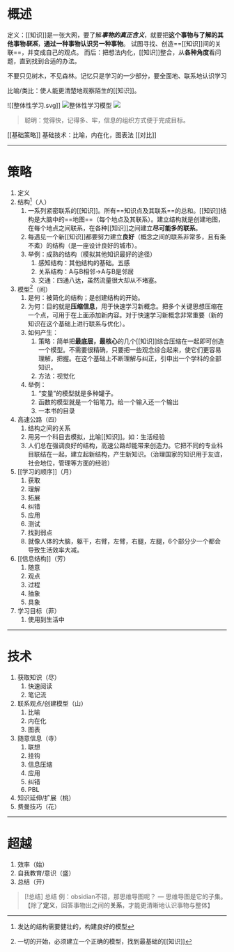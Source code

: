# 概述
定义：[[知识]]是一张大网，要了解***事物的真正含义***，就要把**这个事物与了解的其他事物*联系***，**通过一种事物认识另一种事物**。
试图寻找、创造==[[知识]]间的关联==，并变成自己的观点。
而后：把想法内化，[[知识]]整合，从**各种角度**看问题，直到找到合适的办法。

不要只见树木，不见森林。记忆只是学习的一少部分，要全面地、联系地认识学习

比喻/类比：使人能更清楚地观察陌生的[[知识]]。

![[整体性学习.svg]]
![整体性学习模型](obsidian://open?vault=AAAAAobsidian&file=%E7%AC%94%E8%AE%B0%2F%E5%AD%A6%E4%B9%A0%E6%96%B9%E6%B3%95%2Fimg%2F%E6%95%B4%E4%BD%93%E6%80%A7%E5%AD%A6%E4%B9%A0.svg)
![](obsidian://open?vault=AAAAAobsidian&file=%E7%AC%94%E8%AE%B0%2F%E5%AD%A6%E4%B9%A0%E6%96%B9%E6%B3%95%2Fimg%2F%E6%95%B4%E4%BD%93%E6%80%A7%E5%AD%A6%E4%B9%A0.svg)
>聪明：觉得快，记得多、牢，信息的组织方式便于完成目标。

[[基础策略]]
基础技术：比喻，内在化，图表法
[[对比]]


- - -
# 策略
1. 定义
2. 结构[^1]（人）
	1. 一系列紧密联系的[[知识]]。所有==知识点及其联系==的总和。[[知识]]结构是大脑中的==地图==（每个地点及其联系）。建立结构就是创建地图，在每个地点之间联系，在各种[[知识]]之间建立**尽可能多的联系**。
	2. 每遇见一个新[[知识]]都要努力建立**良好**（概念之间的联系非常多，且有条不紊）的结构（是一座设计良好的城市）。
	3. 举例：成熟的结构（模拟其他知识最好的途径）
		1. 感知结构：其他结构的基础。五感
		2. 关系结构：A与B相邻→A与B是邻居
		3. 交通：四通八达，虽然流量很大却从不堵塞。
3. 模型[^2]（间）
	1. 是何：被简化的结构；是创建结构的开始。
	2. 为何：目的就是**压缩信息**，用于快速学习新概念。把多个关键思想压缩在一个点，可用于在上面添加新内容。对于快速学习新概念非常重要（新的知识在这个基础上进行联系与优化）。
	3. 如何产生：
		1. 策略：简单把**最底层，最核心**的几个[[知识]]综合压缩在一起即可创造一个模型。不需要很精确，只要把一些观念综合起来，使它们更容易理解，把握。在这个基础上不断理解与纠正，引申出一个学科的全部知识。
		2. 方法：视觉化
	4. 举例：
		1. “变量”的模型就是多种罐子。
		2. 函数的模型就是一个铅笔刀。给一个输入还一个输出
		3. 一本书的目录
4. 高速公路（四）
	1. 结构之间的关系
	2. 用另一个科目去模拟，比喻[[知识]]。如：生活经验
	3. 人们总在强调良好的结构，高速公路却能带来创造力。它把不同的专业科目联结在一起，建立起新结构，产生新知识。（治理国家的知识用于友谊，社会地位，管理等方面的经验）
5. [[学习的顺序]]（月）
	1. 获取
	2. 理解
	3. 拓展
	4. 纠错
	5. 应用
	6. 测试
	7. 找到弱点
	8. 就像人体的大脑，躯干，右臂，左臂，右腿，左腿，6个部分少一个都会导致生活效率大减。
6. [[信息结构]]（芳）
	1. 随意
	2. 观点
	3. 过程
	4. 抽象
	5. 具象
7. 学习目标（菲）
	1. 使用到生活中

- - -
# 技术
1. 获取知识（尽）
	1. 快速阅读
	2. 笔记流
2. 联系观点/创建模型（山）
	1. 比喻
	2. 内在化
	3. 图表
3. 随意信息（寺）
	1. 联想
	2. 挂钩
	3. 信息压缩
	4. 应用
	5. 纠错
	6. PBL
4. 知识延伸/扩展（桃）
5. 费曼技巧（花）

- - -
# 超越
1. 效率（始）
2. 自我教育/意识（盛）
3. 总结（开）


> [!总结] 总结
> 例：obsidian不错，那思维导图呢？ — 思维导图是它的子集。【除了**定义**，回答事物出之间的**关系**，才能更清晰地认识事物与整体】


[^1]: 发达的结构需要健壮的，构建良好的模型
[^2]: 一切的开始，必须建立一个正确的模型，找到最基础的[[知识]]